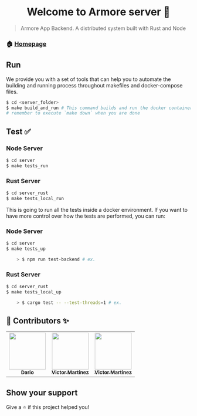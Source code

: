 <h1 align="center">Welcome to Armore server 👋</h1>
<p>
</p>

> Armore App Backend. A distributed system built with Rust and Node

### 🏠 [Homepage](https://armore.dev/)

## Run

We provide you with a set of tools that can help you to automate the building and running process throughout makefiles and docker-compose files.

```bash
$ cd <server_folder>
$ make build_and_run # This command builds and run the docker containers
# remember to execute `make down` when you are done
```

## Test ✅

### Node Server

```bash
$ cd server
$ make tests_run
```

### Rust Server

```bash
$ cd server_rust
$ make tests_local_run
```

This is going to run all the tests inside a docker environment.
If you want to have more control over how the tests are performed, you can run:
### Node Server

```bash
$ cd server
$ make tests_up

    > $ npm run test-backend # ex.
```

### Rust Server

```bash
$ cd server_rust
$ make tests_local_up

    > $ cargo test -- --test-threads=1 # ex.
```

## 👤 Contributors ✨

<table>
<tr>
<td align="center"><a href="https://github.com/darioalessandro"><img src="https://avatars0.githubusercontent.com/u/1176339?s=400&v=4" width="100" alt=""/><br /><sub><b>Dario</b></sub></a></td>
<td align="center"><a href="https://github.com/griffobeid"><img src="https://avatars1.githubusercontent.com/u/12220672?s=400&u=639c5cafe1c504ee9c68ad3a5e09d1b2c186462c&v=4" width="100" alt=""/><br /><sub><b>Victor Martínez</b></sub></a></td>    
<td align="center"><a href="https://github.com/JasterV"><img src="https://avatars3.githubusercontent.com/u/49537445?v=4" width="100" alt=""/><br /><sub><b>Victor Martínez</b></sub></a></td>
</tr>
</table>

## Show your support

Give a ⭐️ if this project helped you!
